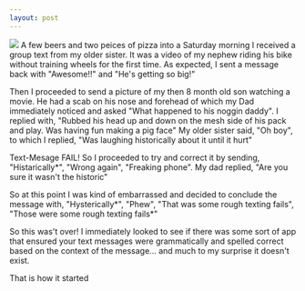 ```yaml
---
layout: post
---
```

<img src="{{ site.baseurl }}/images/pic03.jpg" class="fit image">
A few beers and two peices of pizza into a Saturday morning I received a group text from my older sister. It was a video of my nephew riding his bike without training wheels for the first time. As expected, I sent a message back with "Awesome!!" and "He's getting so big!"

Then I proceeded to send a picture of my then 8 month old son watching a movie. He had a scab on his nose and forehead of which my Dad immediately noticed and asked "What happened to his noggin daddy". I replied with, "Rubbed his head up and down on the mesh side of his pack and play. Was having fun making a pig face" My older sister said, "Oh boy", to which I replied, "Was laughing historically about it until it hurt"

Text-Mesage FAIL! So I proceeded to try and correct it by sending, "Histarically*", "Wrong again", "Freaking phone". My dad replied, "Are you sure it wasn't the historic"

So at this point I was kind of embarrassed and decided to conclude the message with, "Hysterically*", "Phew", "That was some rough texting fails", "Those were some rough texting fails*"

So this was't over! I immediately looked to see if there was some sort of app that ensured your text messages were grammatically and spelled correct based on the context of the message... and much to my surprise it doesn't exist.

That is how it started